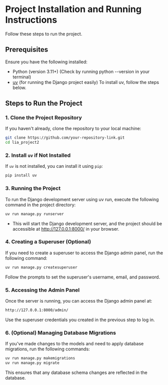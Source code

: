 # Project Installation and Running Instructions

Follow these steps to run the project.

## Prerequisites

Ensure you have the following installed:

- Python (version 3.11+) (Check by running python --version in your terminal)
- [uv](https://github.com/lyz-code/uv) (for running the Django project easily)
  To install uv, follow the steps below.

## Steps to Run the Project

### 1. Clone the Project Repository

If you haven't already, clone the repository to your local machine:

```bash
git clone https://github.com/your-repository-link.git
cd lia_project2
```

### 2. Install `uv` if Not Installed

If `uv` is not installed, you can install it using `pip`:

```bash
pip install uv
```

### 3. Running the Project

To run the Django development server using uv run, execute the following command in the project directory:

```bash
uv run manage.py runserver
```

- This will start the Django development server, and the project should be accessible at http://127.0.0.1:8000/ in your browser.

### 4. Creating a Superuser (Optional)

If you need to create a superuser to access the Django admin panel, run the following command:

```bash
uv run manage.py createsuperuser
```

Follow the prompts to set the superuser's username, email, and password.

### 5. Accessing the Admin Panel

Once the server is running, you can access the Django admin panel at:

```bash
http://127.0.0.1:8000/admin/
```

Use the superuser credentials you created in the previous step to log in.

### 6. (Optional) Managing Database Migrations

If you've made changes to the models and need to apply database migrations, run the following commands:

```bash
uv run manage.py makemigrations
uv run manage.py migrate
```

This ensures that any database schema changes are reflected in the database.
